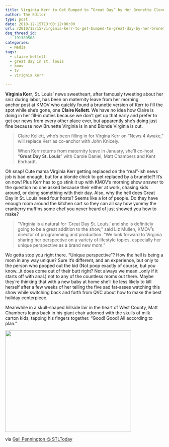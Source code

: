 ```yaml
---
title: Virginia Kerr to Get Bumped to “Great Day” by Her Brunette Clone
author: The Editor
type: post
date: 2010-12-15T13:00:12+00:00
url: /2010/12/15/virginia-kerr-to-get-bumped-to-great-day-by-her-brunette-clone/
dsq_thread_id:
  - 191389508
categories:
  - Media
tags:
  - claire kellett
  - great day in st. louis
  - kmov
  - tv
  - virignia kerr

---
```

**Virginia Kerr**, St. Louis&#8217; news sweetheart, after famously tweeting about her sniz during labor, has been on maternity leave from her morning anchor post at KMOV who quickly found a brunette version of Kerr to fill the spot while she&#8217;s gone, one **Claire Kellett**. We have no idea how Claire is doing in her fill-in duties because we don&#8217;t get up that early and prefer to get our news from every other place ever, but apparently she&#8217;s doing just fine because now Brunette Virginia is in and Blonde Virginia is out.

> Claire Kellett, who&#8217;s been filling in for Virgina Kerr on &#8220;News 4 Awake,&#8221; will replace Kerr as co-anchor with John Knicely.
> 
> When Kerr returns from maternity leave in January, she&#8217;ll co-host &#8220;**Great Day St. Louis**&#8221; with Carole Daniel, Matt Chambers and Kent Ehrhardt.

Oh snap! Cute mama Virginia Kerr getting replaced on the &#8220;real&#8221;-ish news job is bad enough, but for a blonde chick to get replaced by a brunette?! It&#8217;s on now! Plus Kerr has to go stink it up with KMOV&#8217;s morning show answer to the question no one asked because their either at work, chasing kids around, or doing something with their day. Also, why the hell does Great Day in St. Louis need four hosts? Seems like a lot of people. Do they have enough room around the kitchen cart so they can all say how yummy the cranberry muffins some chef you never heard of just showed you how to make?

> &#8220;Virginia is a natural for &#8216;Great Day St. Louis,&#8217; and she is definitely going to be a great addition to the show,&#8221; said Liz Mullen, KMOV&#8217;s director of programming and production. &#8220;We look forward to Virginia sharing her perspective on a variety of lifestyle topics, especially her unique perspective as a brand new mom.&#8221;

We gotta stop you right there. &#8220;Unique perspective&#8221;? How the hell is being a mom in any way unique? Sure it&#8217;s different, and an experience, but only to the person who pooped out the kid (Not poop exactly of course, but you know&#8230;it does come out of their butt right? Not always we mean&#8230;only if it starts off with anal.) not to any of the countless moms out there. Maybe they&#8217;re thinking that with a new baby at home she&#8217;ll be less likely to kill herself after a few weeks of her telling the five sad fat-asses watching this show while switching back and forth from QVC about how to make the best holiday centerpiece.

Meanwhile in a skull-shaped hillside lair in the heart of West County, Matt Chambers leans back in his giant chair adorned with the skulls of milk carton kids, tapping his fingers together. &#8220;Good! Good! All according to plan.&#8221;

[<img class="aligncenter size-full wp-image-8215" title="virginia_kerr_fighting_for_job" src="http://media.punchingkitty.com/wordpress/2010/12/virginia_kerr_fighting_for_job.jpg" alt="" width="400" height="323" />][1]

via <a href="http://www.stltoday.com/entertainment/television/gail-pennington/article_4f442eee-07c5-11e0-a4e8-0017a4a78c22.html" target="_blank">Gail Pennington @ STLToday</a>

 [1]: http://media.punchingkitty.com/wordpress/2010/12/virginia_kerr_fighting_for_job.jpg